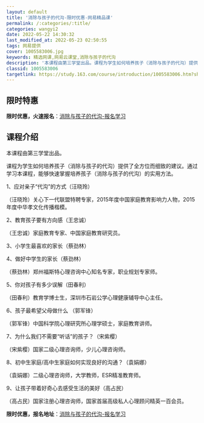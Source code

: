 ```yaml
---
layout: default
title: '消除与孩子的代沟-限时优惠-网易精品课'
permalink: /:categories/:title/
categories: wangyi2
date: 2022-05-22 14:30:32
last_modified_at: 2022-05-23 02:50:55
tags: 网易提供
cover: 1005583006.jpg
keywords: 精选网课,网易云课堂,消除与孩子的代沟
description: '本课程由第三学堂出品。课程为学生如何培养孩子（消除与孩子的代沟）提供了全方位而细致的建议。通过学习本课程，能够快速掌握培'
classid: 1005583006
targetlink: https://study.163.com/course/introduction/1005583006.htm?share=1&shareId=1025206652&utm_campaign=share&utm_medium=iphoneShare&utm_source=&utm_u=1025206652
---
```


## 限时特惠

**限时优惠，火速报名**：[消除与孩子的代沟-报名学习](https://study.163.com/course/introduction/1005583006.htm?share=1&shareId=1025206652&utm_campaign=share&utm_medium=iphoneShare&utm_source=&utm_u=1025206652)

## 课程介绍

本课程由第三学堂出品。

课程为学生如何培养孩子（消除与孩子的代沟）提供了全方位而细致的建议。通过学习本课程，能够快速掌握培养孩子（消除与孩子的代沟）的实用方法。



1、应对亲子“代沟”的方式（汪晓玲）

（汪晓玲）关心下一代联盟特聘专家，2015年度中国家庭教育影响力人物，2015年度中华孝文化传播楷模。



2、教育孩子要有方向感（王忠诚）

（王忠诚）家庭教育专家、中国家庭教育研究员。



3、小学生最喜欢的家长（蔡劲林）

4、做好中学生的家长（蔡劲林）

（蔡劲林）郑州福斯特心理咨询中心知名专家，职业规划专家师。



5、你对孩子有多少误解（田春利）

（田春利）教育学博士生，深圳市石岩公学心理健康辅导中心主任。

6、孩子最希望父母做什么 （郭军锋）

（郭军锋）中国科学院心理研究所心理学硕士，家庭教育讲师。



7、为什么我们不需要“听话”的孩子？（宋紫樱）

（宋紫樱）国家二级心理咨询师，少儿心理咨询师。



8、初中生家庭/高中生家庭如何实现良好的沟通？（袁娟娜）

（袁娟娜）二级心理咨询师，大学教师，ESR精准教育师。



9、让孩子带着好奇心去感受生活的美好（高占民）

（高占民）国家注册心理咨询师，国家首届高级私人心理顾问精英一百会员。

**限时优惠，报名地址**：[消除与孩子的代沟-报名学习](https://study.163.com/course/introduction/1005583006.htm?share=1&shareId=1025206652&utm_campaign=share&utm_medium=iphoneShare&utm_source=&utm_u=1025206652)

